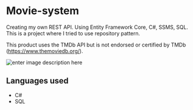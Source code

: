 # Movie-system
Creating my own REST API. Using Entity Framework Core, C#, SSMS, SQL.
This is a project where I tried to use repository pattern.

This product uses the TMDb API but is not endorsed or certified by TMDb (https://www.themoviedb.org/).

![enter image description here](https://www.themoviedb.org/assets/2/v4/logos/v2/blue_long_2-9665a76b1ae401a510ec1e0ca40ddcb3b0cfe45f1d51b77a308fea0845885648.svg)

## Languages used

 - C#
 - SQL
